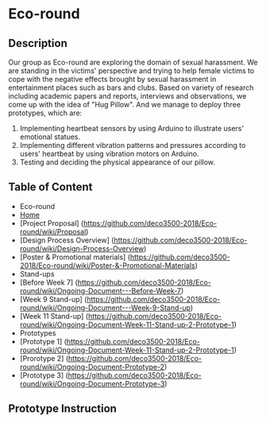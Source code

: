 # Eco-round

## Description

Our group as Eco-round are exploring the domain of sexual harassment. We are standing in the victims' perspective and trying to help female victims to cope with the negative effects brought by sexual harassment in entertainment places such as bars and clubs. Based on variety of research including academic papers and reports, interviews and observations, we come up with the idea of "Hug Pillow". And we manage to deploy three prototypes, which are:
1. Implementing heartbeat sensors by using Arduino to illustrate users' emotional statues.
2. Implementing different vibration patterns and pressures according to users' heartbeat by using vibration motors on Arduino.
3. Testing and deciding the physical appearance  of our pillow.

## Table of Content
* Eco-round
 * [Home](https://github.com/deco3500-2018/Eco-round/wiki)
 * [Project Proposal] (https://github.com/deco3500-2018/Eco-round/wiki/Proposal)
 * [Design Process Overview] (https://github.com/deco3500-2018/Eco-round/wiki/Design-Process-Overview)
 * [Poster & Promotional materials] (https://github.com/deco3500-2018/Eco-round/wiki/Poster-&-Promotional-Materials)
* Stand-ups
 * [Before Week 7] (https://github.com/deco3500-2018/Eco-round/wiki/Ongoing-Document---Before-Week-7)
 * [Week 9 Stand-up] (https://github.com/deco3500-2018/Eco-round/wiki/Ongoing-Document---Week-9-Stand-up)
 * [Week 11 Stand-up] (https://github.com/deco3500-2018/Eco-round/wiki/Ongoing-Document-Week-11-Stand-up-2-Prototype-1)
* Prototypes
 * [Prototype 1] (https://github.com/deco3500-2018/Eco-round/wiki/Ongoing-Document-Week-11-Stand-up-2-Prototype-1)
 * [Prorotype 2] (https://github.com/deco3500-2018/Eco-round/wiki/Ongoing-Document-Prototype-2)
 * [Prototype 3] (https://github.com/deco3500-2018/Eco-round/wiki/Ongoing-Document-Prototype-3)
 
 ## Prototype Instruction
